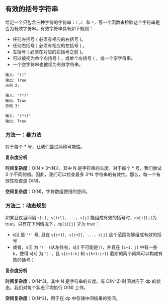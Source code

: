 ## 有效的括号字符串

给定一个只包含三种字符的字符串：`（` ，`）` 和 `*`，写一个函数来检验这个字符串是否为有效字符串。有效字符串具有如下规则：

- 任何左括号 ( 必须有相应的右括号 )。
- 任何右括号 ) 必须有相应的左括号 ( 。
- 左括号 ( 必须在对应的右括号之前 )。
- 可以被视为单个右括号 ) ，或单个左括号 ( ，或一个空字符串。
- 一个空字符串也被视为有效字符串。

```
输入: "()"
输出: True
示例 2:

输入: "(*)"
输出: True
示例 3:

输入: "(*))"
输出: True
```

### 方法一：暴力法

对于每个 * 号，让我们尝试两种可能性。

**复杂度分析**

**时间复杂度**：O(N * 3^{N})。其中 N 是字符串的长度。对于每个 * 号，我们尝试 3 个不同的值。因此，我们可以检查最多 3^N 字符串的有效性。那么，每一个有效性检查是 O(N)。

**空间复杂度**：O(N)，字符数组使用的空间。

### 方法二：动态规划

如果且仅当间隔 `s[i], s[i+1], ..., s[j]` 能组成有效的括号时，`dp[i][j]`为 true。只有在下列情况下，`dp[i][j]` 才为 true：

- s[i] 是 `'*'` 号, 且在 `s[i+1], s[i+2], ..., s[j]` 这个范围能够组成有效的括号
- 或者，s[i] 为 `'('`（从左往右，s[i] 不可能是`)`），并且在 `[i+1，j]` 中有一些 k，使得 s[k] 为 `')'`，且 `s[i+1:k]` 和 `s[k+1:j+1]` 截断的两个间隔可以构成有效的括号；

**复杂度分析**

**时间复杂度**：O(N^3)。其中 N 是字符串的长度。有 O(N^2) 时间对应于 dp 的状态，我们对每个状态平均执行 O(N) 工作。

**空间复杂度**：O(N^2)，用于在 dp 中存储中间结果的空间。

